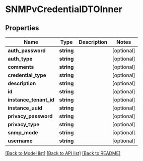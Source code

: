 # SNMPvCredentialDTOInner

## Properties
Name | Type | Description | Notes
------------ | ------------- | ------------- | -------------
**auth_password** | **string** |  | [optional] 
**auth_type** | **string** |  | [optional] 
**comments** | **string** |  | [optional] 
**credential_type** | **string** |  | [optional] 
**description** | **string** |  | [optional] 
**id** | **string** |  | [optional] 
**instance_tenant_id** | **string** |  | [optional] 
**instance_uuid** | **string** |  | [optional] 
**privacy_password** | **string** |  | [optional] 
**privacy_type** | **string** |  | [optional] 
**snmp_mode** | **string** |  | [optional] 
**username** | **string** |  | [optional] 

[[Back to Model list]](../README.md#documentation-for-models) [[Back to API list]](../README.md#documentation-for-api-endpoints) [[Back to README]](../README.md)



